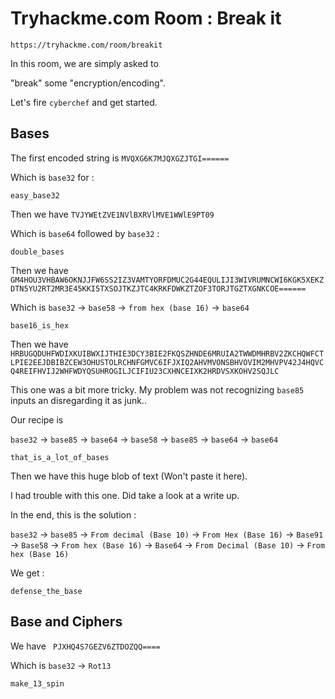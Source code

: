 # Tryhackme.com Room : Break it

`https://tryhackme.com/room/breakit`



In this room, we are simply asked to 

"break" some "encryption/encoding".



Let's fire `cyberchef` and get started.



## Bases

The first encoded string is `MVQXG6K7MJQXGZJTGI======`

Which is `base32` for :

```
easy_base32
```



Then we have `TVJYWEtZVE1NVlBXRVlMVE1WWlE9PT09`

Which is `base64` followed by `base32` :

```
double_bases
```



Then we have `GM4HOU3VHBAW6OKNJJFW6SS2IZ3VAMTYORFDMUC2G44EQULIJI3WIVRUMNCWI6KGK5XEKZDTN5YU2RT2MR3E45KKI5TXSOJTKZJTC4KRKFDWKZTZOF3TORJTGZTXGNKCOE======`

Which is `base32` -> `base58` -> `from hex (base 16)` -> `base64`

```
base16_is_hex
```



Then we have `HRBUGQDUHFWDIXKUIBWXIJTHIE3DCY3BIE2FKQSZHNDE6MRUIA2TWWDMHRBV2ZKCHQWFCTLPIE2EEJDBIBZCEW3OHUSTOLRCHNFGMVC6IFJXIQ2AHVMVONSBHVOVIM2MHVPV42J4HQVCQ4REIFHVIJ2WHFWDYQSUHROGILJCIFIU23CXHNCEIXK2HRDVSXKOHV2SQJLC`



This one was a bit more tricky. My problem was not recognizing `base85` inputs an disregarding it as junk..

Our recipe is 

`base32` -> `base85` -> `base64` -> `base58` -> `base85` -> `base64` -> `base64`

```
that_is_a_lot_of_bases
```



Then we have this huge blob of text (Won't paste it here).

I had trouble with this one. Did take a look at a write up.

In the end, this is the solution :

`base32` -> `base85` -> `From decimal (Base 10)` -> `From Hex (Base 16)` -> `Base91` -> `Base58` ->  `From hex (Base 16)` -> `Base64` -> `From Decimal (Base 10)` -> `From hex (Base 16)` 

We get :

```
defense_the_base
```



## Base and Ciphers

We have ` PJXHQ4S7GEZV6ZTDOZQQ====`

Which is `base32` -> `Rot13`

```
make_13_spin
```

